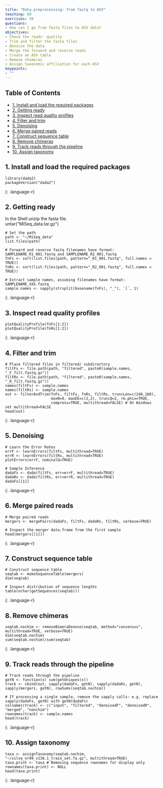 ```yaml
---
title: "Data preprocessing: from fastq to ASV"
teaching: 60
exercises: 30
questions:
- How can I go from fasta files to ASV data?  
objectives:
- Check the reads' quality  
- Trim and filter the fasta files  
- Denoise the data  
- Merge the forward and reverse reads  
- Create an ASV table  
- Remove chimeras  
- Assign taxonomic affiliation for each ASV  
keypoints:
- ""
---
```


## Table of Contents  
- [1. Install and load the required packages  ](#1-install-and-load-the-required-packages)
- [2. Getting ready  ](#2-getting-ready)
- [3. Inspect read quality profiles  ](#3-inspect-read-quality-profiles)
- [4. Filter and trim  ](#4-filter-and-trim)
- [5. Denoising  ](#5-denoising)
- [6. Merge paired reads  ](#6-merge-paired-reads)
- [7. Construct sequence table  ](#7-construct-sequence-table)
- [8. Remove chimeras  ](#8-remove-chimeras)
- [9. Track reads through the pipeline  ](#9-track-reads-through-the-pipeline)
- [10. Assign taxonomy  ](#10-assign-taxonomy)
  
  
## 1. Install and load the required packages  
  
~~~
library(dada2)
packageVersion("dada2")
~~~
{: .language-r}
  
## 2. Getting ready  
  
In the Shell unzip the fasta file.  
untar("MiSeq_data.tar.gz")  
  
~~~
# Set the path
path <- "~/MiSeq_data"
list.files(path)

# Forward and reverse fastq filenames have format: SAMPLENAME_R1_001.fastq and SAMPLENAME_R2_001.fastq
fnFs <- sort(list.files(path, pattern="_R1_001.fastq", full.names = TRUE))
fnRs <- sort(list.files(path, pattern="_R2_001.fastq", full.names = TRUE))

# Extract sample names, assuming filenames have format: SAMPLENAME_XXX.fastq
sample.names <- sapply(strsplit(basename(fnFs), "_"), `[`, 1)
~~~
{: .language-r}
  
## 3. Inspect read quality profiles  
  
~~~
plotQualityProfile(fnFs[1:2])
plotQualityProfile(fnRs[1:2])
~~~
{: .language-r}
  
## 4. Filter and trim  
  
~~~
# Place filtered files in filtered/ subdirectory
filtFs <- file.path(path, "filtered", paste0(sample.names, "_F_filt.fastq.gz"))
filtRs <- file.path(path, "filtered", paste0(sample.names, "_R_filt.fastq.gz"))
names(filtFs) <- sample.names
names(filtRs) <- sample.names
out <- filterAndTrim(fnFs, filtFs, fnRs, filtRs, truncLen=c(240,160),
                     maxN=0, maxEE=c(2,2), truncQ=2, rm.phix=TRUE,
                     compress=TRUE, multithread=FALSE) # On Windows set multithread=FALSE
head(out)
~~~
{: .language-r}
  
## 5. Denoising 
  
~~~
# Learn the Error Rates
errF <- learnErrors(filtFs, multithread=TRUE)
errR <- learnErrors(filtRs, multithread=TRUE)
plotErrors(errF, nominalQ=TRUE)

# Sample Inference
dadaFs <- dada(filtFs, err=errF, multithread=TRUE)
dadaRs <- dada(filtRs, err=errR, multithread=TRUE)
dadaFs[[1]]
~~~
{: .language-r}
  
## 6. Merge paired reads  
  
~~~
# Merge paired reads
mergers <- mergePairs(dadaFs, filtFs, dadaRs, filtRs, verbose=TRUE)

# Inspect the merger data.frame from the first sample
head(mergers[[1]])
~~~
{: .language-r}
  
## 7. Construct sequence table  
  
~~~
# Construct sequence table
seqtab <- makeSequenceTable(mergers)
dim(seqtab)

# Inspect distribution of sequence lengths
table(nchar(getSequences(seqtab)))
~~~
{: .language-r}
  
## 8. Remove chimeras  
  
~~~
seqtab.nochim <- removeBimeraDenovo(seqtab, method="consensus", multithread=TRUE, verbose=TRUE)
dim(seqtab.nochim)
sum(seqtab.nochim)/sum(seqtab)
~~~
{: .language-r}
  
## 9. Track reads through the pipeline  
  
~~~
# Track reads through the pipeline
getN <- function(x) sum(getUniques(x))
track <- cbind(out, sapply(dadaFs, getN), sapply(dadaRs, getN), sapply(mergers, getN), rowSums(seqtab.nochim))

# If processing a single sample, remove the sapply calls: e.g. replace sapply(dadaFs, getN) with getN(dadaFs)
colnames(track) <- c("input", "filtered", "denoisedF", "denoisedR", "merged", "nonchim")
rownames(track) <- sample.names
head(track)
~~~
{: .language-r}
  
## 10. Assign taxonomy  
  
~~~
taxa <- assignTaxonomy(seqtab.nochim, "~/silva_nr99_v138.1_train_set.fa.gz", multithread=TRUE)
taxa.print <- taxa # Removing sequence rownames for display only
rownames(taxa.print) <- NULL
head(taxa.print)
~~~
{: .language-r}
  
  

